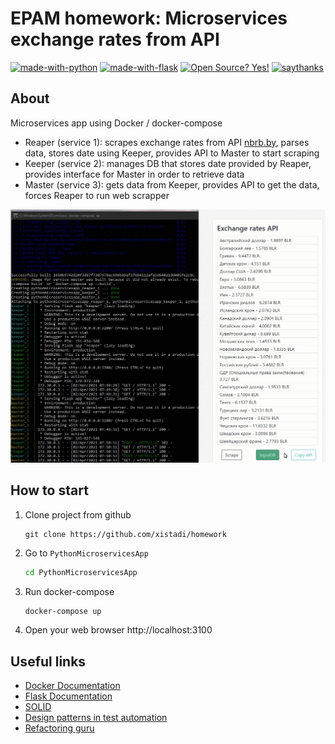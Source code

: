 # EPAM homework: Microservices exchange rates from API
[![made-with-python](https://img.shields.io/badge/Made%20with-Python-blue.svg)](https://www.python.org) [![made-with-flask](https://img.shields.io/badge/Made%20with-Flask-white.svg)](https://flask.palletsprojects.com/en/1.1.x/) [![Open Source? Yes!](https://badgen.net/badge/Open%20Source%20%3F/Yes%21/ab24db?icon=github)](https://github.com/xistadi/BookStore) [![saythanks](https://img.shields.io/badge/say-thanks-ff69b4.svg)](https://www.donationalerts.com/c/xistadi)


## About
Microservices app using Docker / docker-compose
- Reaper (service 1): scrapes exchange rates from API [nbrb.by](https://www.nbrb.by), parses data, stores date using Keeper, provides API to Master to start scraping
- Keeper (service 2): manages DB that stores date provided by Reaper, provides interface for Master in order to retrieve data
- Master (service 3): gets data from Keeper, provides API to get the data, forces Reaper to run web scrapper

![gif](https://github.com/xistadi/homework/blob/main/PythonMicroservicesApp/images/start.gif)

## How to start

1. Clone project from github
    ```
    git clone https://github.com/xistadi/homework
    ```
2. Go to `PythonMicroservicesApp`
    ```bash
    cd PythonMicroservicesApp
    ```
3. Run docker-compose
    ```bash
    docker-compose up
    ```
4. Open your web browser http://localhost:3100

## Useful links

- [Docker Documentation](https://docs.docker.com)
- [Flask Documentation](https://flask.palletsprojects.com/en/1.1.x/)
- [SOLID](https://gist.github.com/pavel-loginov-dev/8f3ef63e265c15763d169eff4627265d)
- [Design patterns in test automation](https://habr.com/ru/company/jugru/blog/338836/)
- [Refactoring guru](https://refactoring.guru)
